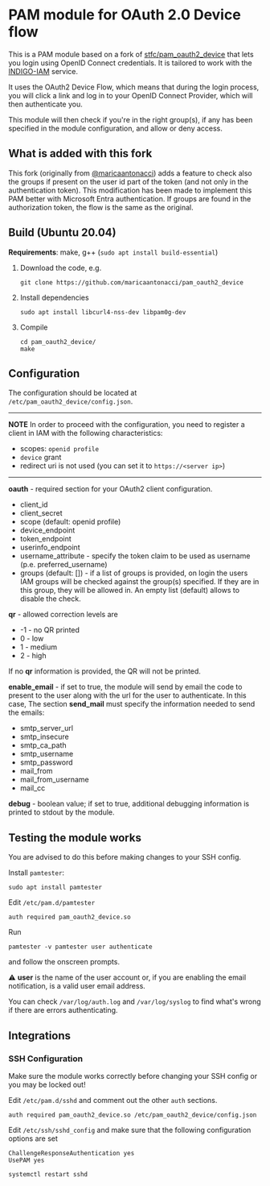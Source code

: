 # PAM module for OAuth 2.0 Device flow

This is a PAM module based on a fork of [stfc/pam_oauth2_device](https://github.com/stfc/pam_oauth2_device) that lets you login using OpenID Connect credentials. It is tailored to work with the [INDIGO-IAM](https://indigo-iam.github.io/v/current/docs/) service. 

It uses the OAuth2 Device Flow, which means that during the login process, you will click a link and log in to your OpenID Connect Provider, which will then authenticate you. 

This module will then check if you're in the right group(s), if any has been specified in the module configuration, and allow or deny access.

## What is added with this fork

This fork (originally from [@maricaantonacci](https://github.com/maricaantonacci/pam_oauth2_device)) adds a feature to check also the groups if present on the user id part of the token (and not only in the authentication token). This modification has been made to implement this PAM better with Microsoft Entra authentication. If groups are found in the authorization token, the flow is the same as the original.

## Build (Ubuntu 20.04)

**Requirements**: make, g++ (`sudo apt install build-essential`)

1. Download the code, e.g.
   ```
   git clone https://github.com/maricaantonacci/pam_oauth2_device
   ```

1. Install dependencies
   ``` 
   sudo apt install libcurl4-nss-dev libpam0g-dev
   ```

2. Compile
   ```
   cd pam_oauth2_device/
   make
   ```

## Configuration

The configuration should be located at `/etc/pam_oauth2_device/config.json`.

---
**NOTE** In order to proceed with the configuration, you need to register a client in IAM with the following characteristics:
   - scopes: `openid profile`
   - `device` grant
   - redirect uri is not used (you can set it to `https://<server ip>`) 
---

**oauth** - required section for your OAuth2 client configuration. 
  * client_id
  * client_secret
  * scope (default: openid profile)
  * device_endpoint
  * token_endpoint
  * userinfo_endpoint
  * username_attribute - specify the token claim to be used as username (p.e. preferred_username)
  * groups (default: []) - if a list of groups is provided, on login the users IAM groups will be checked against the group(s) specified. If they are in this group, they will be allowed in. An empty list (default) allows to disable the check.

**qr** - allowed correction levels are

  * -1 - no QR printed
  * 0 - low
  * 1 - medium
  * 2 - high

If no **qr** information is provided, the QR will not be printed.

**enable_email** - if set to true, the module will send by email the code to present to the user along with the url for the user to authenticate. In this case,  The section **send_mail** must specify the information needed to send the emails:

  * smtp_server_url
  * smtp_insecure
  * smtp_ca_path
  * smtp_username
  * smtp_password
  * mail_from
  * mail_from_username
  * mail_cc

**debug** - boolean value; if set to true, additional debugging information is printed to stdout by the module.

## Testing the module works

You are advised to do this before making changes to your SSH config.

Install `pamtester`:

```
sudo apt install pamtester
``` 

Edit `/etc/pam.d/pamtester`

```
auth required pam_oauth2_device.so
```
 
Run
```
pamtester -v pamtester user authenticate
```
and follow the onscreen prompts.

⚠️ __**user**__ is the name of the user account or, if you are enabling the email notification, is a valid user email address.  

You can check `/var/log/auth.log` and `/var/log/syslog` to find what's wrong if there are errors authenticating.
 
## Integrations

### SSH Configuration

Make sure the module works correctly before changing your SSH config or you may be locked out!

Edit `/etc/pam.d/sshd` and comment out the other `auth` sections.

```
auth required pam_oauth2_device.so /etc/pam_oauth2_device/config.json
```

Edit `/etc/ssh/sshd_config` and make sure that the following configuration options are set

```
ChallengeResponseAuthentication yes
UsePAM yes
```

```
systemctl restart sshd
```
